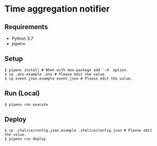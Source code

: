 # Time aggregation notifier

## Requirements

- Python 3.7
- pipenv

## Setup

```console
$ pipenv install # When with dev-package add `-d` option.
$ cp .env.example .env # Please edit the value.
$ cp event.json.example event.json # Please edit the value.
```

## Run (Local)

```console
$ pipenv run execute
```

## Deploy

```console
$ cp .chalice/config.json.example .chalice/config.json # Please edit the value.
$ pipenv run deploy
```
